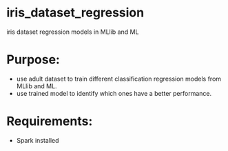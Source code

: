 # iris_dataset_regression
iris dataset regression models in MLlib and ML

# Purpose: 
- use adult dataset to train different classification regression models from MLlib and ML.
- use trained model to identify which ones have a better performance.
		 
# Requirements: 
- Spark installed
